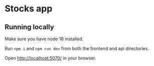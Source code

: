 # Stocks app

## Running locally

Make sure you have node 18 installed.

Run `npm i` and `npm run dev` from both the frontend and api directories.

Open [http://localhost:5070/](http://localhost:5070/) in your browser.
